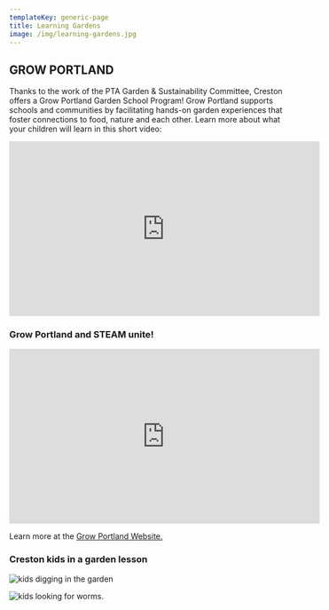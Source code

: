 ```yaml
---
templateKey: generic-page
title: Learning Gardens
image: /img/learning-gardens.jpg
---
```

## GROW PORTLAND

Thanks to the work of the PTA Garden & Sustainability Committee, Creston offers a Grow Portland Garden School Program! Grow Portland supports schools and communities by facilitating hands-on garden experiences that foster connections to food, nature and each other. Learn more about what your children will learn in this short video:

<iframe width="560" height="315" src="https://www.youtube-nocookie.com/embed/HR0EL3FZ7tc?si=dVdFJjN0uJcg26w7" title="YouTube video player" frameborder="0" allow="accelerometer; autoplay; clipboard-write; encrypted-media; gyroscope; picture-in-picture; web-share" allowfullscreen></iframe>

### Grow Portland and STEAM unite!

<iframe width="560" height="315" src="https://www.youtube-nocookie.com/embed/I5oSPDQMFkY?si=Hp3jPAK53VuMKxZD" title="YouTube video player" frameborder="0" allow="accelerometer; autoplay; clipboard-write; encrypted-media; gyroscope; picture-in-picture; web-share" allowfullscreen></iframe>

Learn more at the [Grow Portland Website.](https://www.growportland.org/program-cirriculum-overview)



### Creston kids in a garden lesson

![kids digging in the garden](/img/20231214_101213.jpg)



![kids looking for worms.](/img/20231214_102631.jpg)